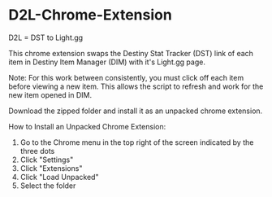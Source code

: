 # D2L-Chrome-Extension
D2L = DST to Light.gg

This chrome extension swaps the Destiny Stat Tracker (DST) link of each item in Destiny Item Manager (DIM) with it's Light.gg page. 

Note: For this work between consistently, you must click off each item before viewing a new item. This allows the script to refresh and work for the new item opened in DIM.

Download the zipped folder and install it as an unpacked chrome extension.

How to Install an Unpacked Chrome Extension:
1) Go to the Chrome menu in the top right of the screen indicated by the three dots
2) Click "Settings"
3) Click "Extensions"
4) Click "Load Unpacked"
5) Select the folder
